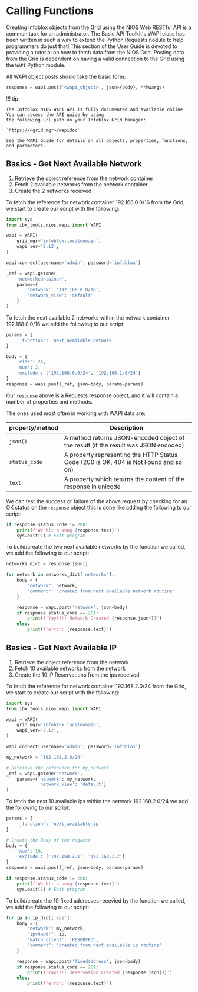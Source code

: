 # Calling Functions

Creating Infoblox objects from the Grid using the NIOS Web RESTful API is a 
common task for an administrator. The Basic API Toolkit's WAPI class has been written in such a way
to extend the Python Requests nodule to help programmers do just that! This section of the User
Guide is devoted to providing a tutorial on how to fetch data from the NIOS Grid. Posting data from the
Grid is dependent on having a valid connection to the Grid using the `WAPI` Python module.

All WAPI object posts should take the basic form:

```python linenums="0"
response = wapi.post('<wapi_object>', json={body}, **kwargs)
```
!!! tip

    The Infoblox NIOS WAPI API is fully documented and available online. You can access the API guide by using 
    the following url path on your Infoblox Grid Manager:

    `https://<grid_mgr>/wapidoc`

    See the WAPI Guide for details on all objects, properties, functions, and parameters.

## Basics - Get Next Available Network 

1. Retrieve the object reference from the network container
2. Fetch 2 available networks from the network container
3. Create the 2 networks received 

To fetch the reference for network container 192.168.0.0/16 from the Grid, we start to create our script with the following:

```python
import sys
from ibx_tools.nios.wapi import WAPI

wapi = WAPI(
    grid_mgr='infoblox.localdomain',
    wapi_ver='2.12',
)

wapi.connect(username='admin', password='infoblox')

_ref = wapi.getone(
    'networkcontainer',
    params={
        'network': '192.168.0.0/16',
        'network_view': 'default'
    }
)
```

To fetch the next available 2 networks within the network container 192.168.0.0/16 we add the following to our script:

```python
params = {
    '_function': 'next_available_network'
}

body = {
    'cidr': 24,
    'num': 2,
    'exclude': ['192.168.0.0/24', '192.168.1.0/24']
}
response = wapi.post(_ref, json=body, params=params)
````

Our `response` above is a Requests response object, and it will contain a number of properties and
methods.

The ones used most often in working with WAPI data are:

| property/method | Description                                                                          |
|-----------------|--------------------------------------------------------------------------------------|
| `json()`        | A method returns JSON-encoded object of the result (if the result was JSON encoded)  |
| `status_code`   | A property representing the HTTP Status Code (200 is OK, 404 is Not Found and so on) |
| `text`          | A property which returns the content of the response in unicode                      |

We can test the success or failure of the above request by checking for an OK status on the `response` object this 
is done like adding the following to our script:

```python
if response.status_code != 200:
    print(f'We hit a snag {response.text}')
    sys.exit(1) # Exit program
```

To build/create the two next available networks by the function we called, we add the following to our script:

```python
networks_dict = response.json()

for network in networks_dict['networks']:
    body = {
        "network": network,
        "comment": "created from next available network routine"
    }

    response = wapi.post('network', json=body)
    if response.status_code == 201:
        print(f'Yay!!!! Network Created {response.json()}')
    else:
        print(f'error: {response.text}')
```

## Basics - Get Next Available IP

1. Retrieve the object reference from the network
2. Fetch 10 available networks from the network
3. Create the 10 IP Reservations from the ips received 

To fetch the reference for network container 192.168.2.0/24 from the Grid, we start to create our script with the following:

```python
import sys
from ibx_tools.nios.wapi import WAPI

wapi = WAPI(
    grid_mgr='infoblox.localdomain',
    wapi_ver='2.12',
)

wapi.connect(username='admin', password='infoblox')

my_network = '192.168.2.0/24'

# Retrieve the reference for my_network
_ref = wapi.getone('network',
    params={'network': my_network,
            'network_view': 'default'}
)
```

To fetch the next 10 available ips within the network 192.168.2.0/24 we add the following to our script:

```python
params = {
    '_function': 'next_available_ip'
}

# Create the Body of the request
body = {
    'num': 10,
    'exclude': ['192.168.2.1', '192.168.2.2']
}
response = wapi.post(_ref, json=body, params=params)

if response.status_code != 200:
    print(f'We hit a snag {response.text}')
    sys.exit(1) # Exit program
```

To build/create the 10 fixed addresses recevied by the function we called, we add the following to our script:

```python
for ip in ip_dict['ips']:
    body = {
        "network": my_network,
        "ipv4addr": ip,
        'match_client': 'RESERVED',
        "comment": "created from next available ip routine"
    }

    response = wapi.post('fixedaddress', json=body)
    if response.status_code == 201:
        print(f'Yay!!!! Reservation Created {response.json()}')
    else:
        print(f'error: {response.text}')
```